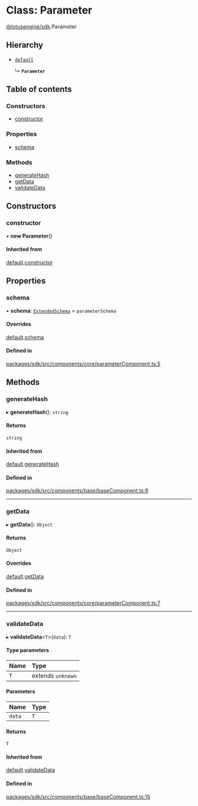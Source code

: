 # Class: Parameter

[@lotusengine/sdk](../wiki/@lotusengine.sdk).Parameter

## Hierarchy

- [`default`](../wiki/@lotusengine.sdk.%3Cinternal%3E.default)

  ↳ **`Parameter`**

## Table of contents

### Constructors

- [constructor](../wiki/@lotusengine.sdk.Parameter#constructor)

### Properties

- [schema](../wiki/@lotusengine.sdk.Parameter#schema)

### Methods

- [generateHash](../wiki/@lotusengine.sdk.Parameter#generatehash)
- [getData](../wiki/@lotusengine.sdk.Parameter#getdata)
- [validateData](../wiki/@lotusengine.sdk.Parameter#validatedata)

## Constructors

### constructor

• **new Parameter**()

#### Inherited from

[default](../wiki/@lotusengine.sdk.%3Cinternal%3E.default).[constructor](../wiki/@lotusengine.sdk.%3Cinternal%3E.default#constructor)

## Properties

### schema

• **schema**: [`ExtendedSchema`](../wiki/@lotusengine.sdk.%3Cinternal%3E#extendedschema) = `parameterSchema`

#### Overrides

[default](../wiki/@lotusengine.sdk.%3Cinternal%3E.default).[schema](../wiki/@lotusengine.sdk.%3Cinternal%3E.default#schema)

#### Defined in

[packages/sdk/src/components/core/parameterComponent.ts:5](https://github.com/lotusengine/sdk/blob/fdb90a3/packages/sdk/src/components/core/parameterComponent.ts#L5)

## Methods

### generateHash

▸ **generateHash**(): `string`

#### Returns

`string`

#### Inherited from

[default](../wiki/@lotusengine.sdk.%3Cinternal%3E.default).[generateHash](../wiki/@lotusengine.sdk.%3Cinternal%3E.default#generatehash)

#### Defined in

[packages/sdk/src/components/base/baseComponent.ts:9](https://github.com/lotusengine/sdk/blob/fdb90a3/packages/sdk/src/components/base/baseComponent.ts#L9)

___

### getData

▸ **getData**(): `Object`

#### Returns

`Object`

#### Overrides

[default](../wiki/@lotusengine.sdk.%3Cinternal%3E.default).[getData](../wiki/@lotusengine.sdk.%3Cinternal%3E.default#getdata)

#### Defined in

[packages/sdk/src/components/core/parameterComponent.ts:7](https://github.com/lotusengine/sdk/blob/fdb90a3/packages/sdk/src/components/core/parameterComponent.ts#L7)

___

### validateData

▸ **validateData**<`T`\>(`data`): `T`

#### Type parameters

| Name | Type |
| :------ | :------ |
| `T` | extends `unknown` |

#### Parameters

| Name | Type |
| :------ | :------ |
| `data` | `T` |

#### Returns

`T`

#### Inherited from

[default](../wiki/@lotusengine.sdk.%3Cinternal%3E.default).[validateData](../wiki/@lotusengine.sdk.%3Cinternal%3E.default#validatedata)

#### Defined in

[packages/sdk/src/components/base/baseComponent.ts:15](https://github.com/lotusengine/sdk/blob/fdb90a3/packages/sdk/src/components/base/baseComponent.ts#L15)
